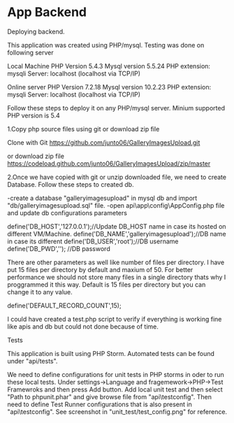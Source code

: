 # App Backend

Deploying backend.

This application was created using PHP/mysql. Testing was done on following server

Local Machine
PHP Version 5.4.3
Mysql version 5.5.24
PHP extension: mysqli
Server: localhost (localhost via TCP/IP)


Online server
PHP Version 7.2.18
Mysql version 10.2.23
PHP extension: mysqli
Server: localhost (localhost via TCP/IP)

Follow these steps to deploy it on any PHP/mysql server. Minium supported PHP version is 5.4

1.Copy php source files using git or download zip file

Clone with Git
https://github.com/junto06/GalleryImagesUpload.git

or download zip file
https://codeload.github.com/junto06/GalleryImagesUpload/zip/master


2.Once we have copied with git or unzip downloaded file, we need to create Database. Follow these steps to created db.

-create a database "galleryimagesupload" in mysql db and import "db/galleryimagesupload.sql" file.
-open api\app\config\AppConfig.php file and update db configurations parameters

define('DB_HOST','127.0.0.1');//Update DB_HOST name in case its hosted on different VM/Machine.
define('DB_NAME','galleryimagesupload');//DB name in case its different
define('DB_USER','root');//DB username
define('DB_PWD',''); //DB password


There are other parameters as well like number of files per directory. I have put 15 files per
directory by default and maxium of 50. For better performance we should not store many files in 
a single directory thats why I proggrammed it this way. Default is 15 files per directory but you can
change it to any value.

define('DEFAULT_RECORD_COUNT',15);


I could have created a test.php script to verify if everything is working fine like apis and db but could not done because of time.

Tests

This application is built using PHP Storm. Automated tests can be found under "api/tests". 

We need to define configurations for unit tests in PHP storms in oder to run these local tests.
Under settings->Language and fragemework->PHP->Test Framewroks and then press Add button.
Add local unit test and then select "Path to phpunit.phar" and give browse file from "api\testconfig".
Then need to define Test Runner configurations that is also present in "api\testconfig". See screenshot
in "unit_test/test_config.png" for reference.